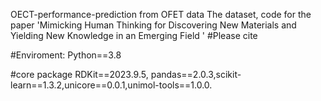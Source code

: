 OECT-performance-prediction from OFET data The dataset, code for the paper 'Mimicking Human Thinking for Discovering New Materials and Yielding New Knowledge in an Emerging Field ' #Please cite

#Enviroment: Python==3.8

#core package RDKit==2023.9.5, pandas==2.0.3,scikit-learn==1.3.2,unicore==0.0.1,unimol-tools==1.0.0.
